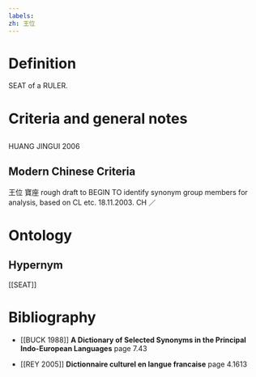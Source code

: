 ```yaml
---
labels: 
zh: 王位
---
```


# Definition
SEAT of a RULER.
# Criteria and general notes
## 
HUANG JINGUI 2006
## Modern Chinese Criteria
王位
寶座
rough draft to BEGIN TO identify synonym group members for analysis, based on CL etc. 18.11.2003. CH ／
# Ontology

## Hypernym
[[SEAT]]
# Bibliography
- [[BUCK 1988]]
**A Dictionary of Selected Synonyms in the Principal Indo-European Languages** page 7.43

- [[REY 2005]]
**Dictionnaire culturel en langue francaise** page 4.1613
